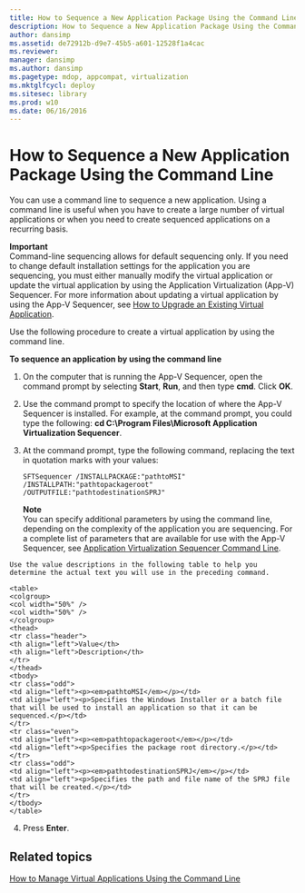 ```yaml
---
title: How to Sequence a New Application Package Using the Command Line
description: How to Sequence a New Application Package Using the Command Line
author: dansimp
ms.assetid: de72912b-d9e7-45b5-a601-12528f1a4cac
ms.reviewer: 
manager: dansimp
ms.author: dansimp
ms.pagetype: mdop, appcompat, virtualization
ms.mktglfcycl: deploy
ms.sitesec: library
ms.prod: w10
ms.date: 06/16/2016
---
```



# How to Sequence a New Application Package Using the Command Line


You can use a command line to sequence a new application. Using a command line is useful when you have to create a large number of virtual applications or when you need to create sequenced applications on a recurring basis.

**Important**  
Command-line sequencing allows for default sequencing only. If you need to change default installation settings for the application you are sequencing, you must either manually modify the virtual application or update the virtual application by using the Application Virtualization (App-V) Sequencer. For more information about updating a virtual application by using the App-V Sequencer, see [How to Upgrade an Existing Virtual Application](how-to-upgrade-an-existing-virtual-application.md).



Use the following procedure to create a virtual application by using the command line.

**To sequence an application by using the command line**

1.  On the computer that is running the App-V Sequencer, open the command prompt by selecting **Start**, **Run**, and then type **cmd**. Click **OK**.

2.  Use the command prompt to specify the location of where the App-V Sequencer is installed. For example, at the command prompt, you could type the following: **cd C:\\Program Files\\Microsoft Application Virtualization Sequencer**.

3.  At the command prompt, type the following command, replacing the text in quotation marks with your values:

    `SFTSequencer /INSTALLPACKAGE:"pathtoMSI" /INSTALLPATH:"pathtopackageroot" /OUTPUTFILE:"pathtodestinationSPRJ"`

    **Note**  
    You can specify additional parameters by using the command line, depending on the complexity of the application you are sequencing. For a complete list of parameters that are available for use with the App-V Sequencer, see [Application Virtualization Sequencer Command Line](application-virtualization-sequencer-command-line.md).



~~~
Use the value descriptions in the following table to help you determine the actual text you will use in the preceding command.

<table>
<colgroup>
<col width="50%" />
<col width="50%" />
</colgroup>
<thead>
<tr class="header">
<th align="left">Value</th>
<th align="left">Description</th>
</tr>
</thead>
<tbody>
<tr class="odd">
<td align="left"><p><em>pathtoMSI</em></p></td>
<td align="left"><p>Specifies the Windows Installer or a batch file that will be used to install an application so that it can be sequenced.</p></td>
</tr>
<tr class="even">
<td align="left"><p><em>pathtopackageroot</em></p></td>
<td align="left"><p>Specifies the package root directory.</p></td>
</tr>
<tr class="odd">
<td align="left"><p><em>pathtodestinationSPRJ</em></p></td>
<td align="left"><p>Specifies the path and file name of the SPRJ file that will be created.</p></td>
</tr>
</tbody>
</table>
~~~



4. Press **Enter**.

## Related topics


[How to Manage Virtual Applications Using the Command Line](how-to-manage-virtual-applications-using-the-command-line.md)









